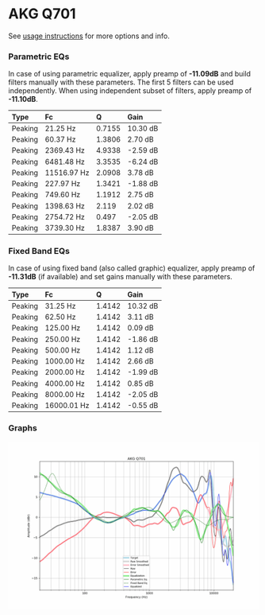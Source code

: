 # AKG Q701
See [usage instructions](https://github.com/jaakkopasanen/AutoEq#usage) for more options and info.

### Parametric EQs
In case of using parametric equalizer, apply preamp of **-11.09dB** and build filters manually
with these parameters. The first 5 filters can be used independently.
When using independent subset of filters, apply preamp of **-11.10dB**.

| Type    | Fc          |      Q | Gain     |
|:--------|:------------|:-------|:---------|
| Peaking | 21.25 Hz    | 0.7155 | 10.30 dB |
| Peaking | 60.37 Hz    | 1.3806 | 2.70 dB  |
| Peaking | 2369.43 Hz  | 4.9338 | -2.59 dB |
| Peaking | 6481.48 Hz  | 3.3535 | -6.24 dB |
| Peaking | 11516.97 Hz | 2.0908 | 3.78 dB  |
| Peaking | 227.97 Hz   | 1.3421 | -1.88 dB |
| Peaking | 749.60 Hz   | 1.1912 | 2.75 dB  |
| Peaking | 1398.63 Hz  | 2.119  | 2.02 dB  |
| Peaking | 2754.72 Hz  | 0.497  | -2.05 dB |
| Peaking | 3739.30 Hz  | 1.8387 | 3.90 dB  |

### Fixed Band EQs
In case of using fixed band (also called graphic) equalizer, apply preamp of **-11.31dB**
(if available) and set gains manually with these parameters.

| Type    | Fc          |      Q | Gain     |
|:--------|:------------|:-------|:---------|
| Peaking | 31.25 Hz    | 1.4142 | 10.32 dB |
| Peaking | 62.50 Hz    | 1.4142 | 3.11 dB  |
| Peaking | 125.00 Hz   | 1.4142 | 0.09 dB  |
| Peaking | 250.00 Hz   | 1.4142 | -1.86 dB |
| Peaking | 500.00 Hz   | 1.4142 | 1.12 dB  |
| Peaking | 1000.00 Hz  | 1.4142 | 2.66 dB  |
| Peaking | 2000.00 Hz  | 1.4142 | -1.99 dB |
| Peaking | 4000.00 Hz  | 1.4142 | 0.85 dB  |
| Peaking | 8000.00 Hz  | 1.4142 | -2.05 dB |
| Peaking | 16000.01 Hz | 1.4142 | -0.55 dB |

### Graphs
![](./AKG%20Q701.png)